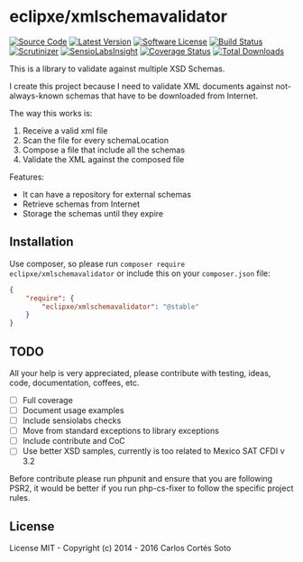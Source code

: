 # eclipxe/xmlschemavalidator

[![Source Code][badge-source]][source]
[![Latest Version][badge-release]][release]
[![Software License][badge-license]][license]
[![Build Status][badge-build]][build]
[![Scrutinizer][badge-quality]][quality]
[![SensioLabsInsight][badge-sensiolabs]][sensiolabs]
[![Coverage Status][badge-coverage]][coverage]
[![Total Downloads][badge-downloads]][downloads]

This is a library to validate against multiple XSD Schemas.

I create this project because I need to validate XML documents against not-always-known schemas
that have to be downloaded from Internet.

The way this works is:

1. Receive a valid xml file
2. Scan the file for every schemaLocation
3. Compose a file that include all the schemas
4. Validate the XML against the composed file

Features:
- It can have a repository for external schemas
- Retrieve schemas from Internet
- Storage the schemas until they expire

## Installation

Use composer, so please run `composer require eclipxe/xmlschemavalidator` or include this on your `composer.json` file:

```json
{
    "require": {
        "eclipxe/xmlschemavalidator": "@stable"
    }
}
```

## TODO

All your help is very appreciated, please contribute with testing, ideas, code, documentation, coffees, etc.

- [ ] Full coverage
- [ ] Document usage examples
- [ ] Include sensiolabs checks
- [ ] Move from standard exceptions to library exceptions
- [ ] Include contribute and CoC
- [ ] Use better XSD samples, currently is too related to Mexico SAT CFDI v 3.2

Before contribute please run phpunit and ensure that you are following PSR2, it would be better if you run php-cs-fixer
to follow the specific project rules.

## License

License MIT - Copyright (c) 2014 - 2016 Carlos Cortés Soto

[source]: https://github.com/eclipxe13/XmlSchemaValidator
[release]: https://github.com/eclipxe13/XmlSchemaValidator/releases
[license]: https://github.com/eclipxe13/XmlSchemaValidator/blob/master/LICENSE
[build]: https://travis-ci.org/eclipxe13/XmlSchemaValidator
[quality]: https://scrutinizer-ci.com/g/eclipxe13/XmlSchemaValidator/
[sensiolabs]: https://insight.sensiolabs.com/projects/<<SENSIOLABS>>
[coverage]: https://coveralls.io/github/eclipxe13/XmlSchemaValidator?branch=master
[downloads]: https://packagist.org/packages/eclipxe/xmlschemavalidator

[badge-source]: http://img.shields.io/badge/source-eclipxe13/XmlSchemaValidator-blue.svg?style=flat-square
[badge-release]: https://img.shields.io/github/release/eclipxe13/XmlSchemaValidator.svg?style=flat-square
[badge-license]: https://img.shields.io/badge/license-MIT-brightgreen.svg?style=flat-square
[badge-build]: https://img.shields.io/travis/eclipxe13/XmlSchemaValidator.svg?style=flat-square
[badge-quality]: https://img.shields.io/scrutinizer/g/eclipxe13/XmlSchemaValidator/master.svg?style=flat-square
[badge-sensiolabs]: https://img.shields.io/sensiolabs/i/<<SENSIOLABS>>.svg?style=flat-square
[badge-coverage]: https://coveralls.io/repos/github/eclipxe13/XmlSchemaValidator/badge.svg?branch=master
[badge-downloads]: https://img.shields.io/packagist/dt/eclipxe/xmlschemavalidator.svg?style=flat-square
